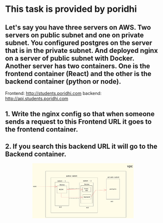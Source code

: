 # This task is provided by poridhi
 
## Let's say you have three servers on AWS. Two servers on public subnet and one on private subnet. You configured postgres on the server that is in the private subnet. And deployed nginx on a server of public subnet with Docker. Another server has two containers. One is the frontend container (React) and the other is the backend container (python or node).

Frontend: http://students.poridhi.com 
backend:  http://api.students.poridhi.com

## 1.  Write the nginx config so that when someone sends a request to this Frontend URL it goes to the frontend container. 

## 2. If you search this backend URL  it will go to the Backend container.

<p align=center>
    <img src="assets/3-subent.png" width="65%" height="65%">
</p>



